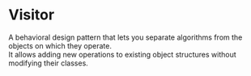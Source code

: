 # Visitor

A behavioral design pattern that lets you separate algorithms from the objects on which they operate.  
It allows adding new operations to existing object structures without modifying their classes.
